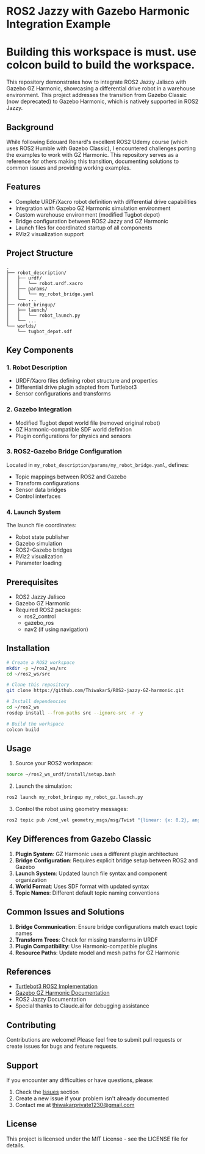 # ROS2 Jazzy with Gazebo Harmonic Integration Example

# Building this workspace is must. use colcon build to build the workspace.

This repository demonstrates how to integrate ROS2 Jazzy Jalisco with Gazebo GZ Harmonic, showcasing a differential drive robot in a warehouse environment. This project addresses the transition from Gazebo Classic (now deprecated) to Gazebo Harmonic, which is natively supported in ROS2 Jazzy.

## Background

While following Edouard Renard's excellent ROS2 Udemy course (which uses ROS2 Humble with Gazebo Classic), I encountered challenges porting the examples to work with GZ Harmonic. This repository serves as a reference for others making this transition, documenting solutions to common issues and providing working examples.

## Features

- Complete URDF/Xacro robot definition with differential drive capabilities
- Integration with Gazebo GZ Harmonic simulation environment
- Custom warehouse environment (modified Tugbot depot)
- Bridge configuration between ROS2 Jazzy and GZ Harmonic
- Launch files for coordinated startup of all components
- RViz2 visualization support

## Project Structure

```
.
├── robot_description/
│   ├── urdf/
│   │   └── robot.urdf.xacro
│   ├── params/
│   │   └── my_robot_bridge.yaml
│   └── ...
├── robot_bringup/
│   ├── launch/
│   │   └── robot_launch.py
│   └── ...
└── worlds/
    └── tugbot_depot.sdf
```

## Key Components

### 1. Robot Description
- URDF/Xacro files defining robot structure and properties
- Differential drive plugin adapted from Turtlebot3
- Sensor configurations and transforms

### 2. Gazebo Integration
- Modified Tugbot depot world file (removed original robot)
- GZ Harmonic-compatible SDF world definition
- Plugin configurations for physics and sensors

### 3. ROS2-Gazebo Bridge Configuration
Located in `my_robot_description/params/my_robot_bridge.yaml`, defines:
- Topic mappings between ROS2 and Gazebo
- Transform configurations
- Sensor data bridges
- Control interfaces

### 4. Launch System
The launch file coordinates:
- Robot state publisher
- Gazebo simulation
- ROS2-Gazebo bridges
- RViz2 visualization
- Parameter loading

## Prerequisites

- ROS2 Jazzy Jalisco
- Gazebo GZ Harmonic
- Required ROS2 packages:
  - ros2_control
  - gazebo_ros
  - nav2 (if using navigation)

## Installation

```bash
# Create a ROS2 workspace
mkdir -p ~/ros2_ws/src
cd ~/ros2_ws/src

# Clone this repository
git clone https://github.com/ThiwakarS/ROS2-jazzy-GZ-harmonic.git

# Install dependencies
cd ~/ros2_ws
rosdep install --from-paths src --ignore-src -r -y

# Build the workspace
colcon build
```

## Usage

1. Source your ROS2 workspace:
```bash
source ~/ros2_ws_urdf/install/setup.bash
```

2. Launch the simulation:
```bash
ros2 launch my_robot_bringup my_robot_gz.launch.py
```

3. Control the robot using geometry messages:
```bash
ros2 topic pub /cmd_vel geometry_msgs/msg/Twist "{linear: {x: 0.2}, angular: {z: 0.3}}"
```

## Key Differences from Gazebo Classic

1. **Plugin System**: GZ Harmonic uses a different plugin architecture
2. **Bridge Configuration**: Requires explicit bridge setup between ROS2 and Gazebo
3. **Launch System**: Updated launch file syntax and component organization
4. **World Format**: Uses SDF format with updated syntax
5. **Topic Names**: Different default topic naming conventions

## Common Issues and Solutions

1. **Bridge Communication**: Ensure bridge configurations match exact topic names
2. **Transform Trees**: Check for missing transforms in URDF
3. **Plugin Compatibility**: Use Harmonic-compatible plugins
4. **Resource Paths**: Update model and mesh paths for GZ Harmonic

## References

- [Turtlebot3 ROS2 Implementation](https://github.com/ROBOTIS-GIT/turtlebot3/tree/ros2)
- [Gazebo GZ Harmonic Documentation](https://gazebosim.org/docs/latest/getstarted/)
- ROS2 Jazzy Documentation
- Special thanks to Claude.ai for debugging assistance

## Contributing

Contributions are welcome! Please feel free to submit pull requests or create issues for bugs and feature requests.

## Support

If you encounter any difficulties or have questions, please:
1. Check the [Issues](https://github.com/ThiwakarS/ROS2-jazzy-GZ-harmonic/issues) section
2. Create a new issue if your problem isn't already documented
3. Contact me at thiwakarprivate1230@gmail.com

## License

This project is licensed under the MIT License - see the LICENSE file for details.
